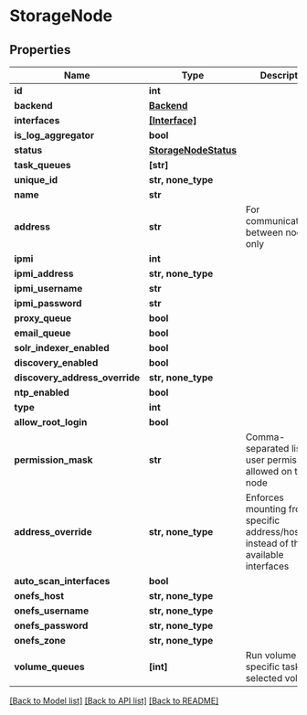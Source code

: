 # StorageNode


## Properties

Name | Type | Description | Notes
------------ | ------------- | ------------- | -------------
**id** | **int** |  | 
**backend** | [**Backend**](Backend.md) |  | 
**interfaces** | [**[Interface]**](Interface.md) |  | [readonly] 
**is_log_aggregator** | **bool** |  | [readonly] 
**status** | [**StorageNodeStatus**](StorageNodeStatus.md) |  | [optional] 
**task_queues** | **[str]** |  | [optional] 
**unique_id** | **str, none_type** |  | [optional] 
**name** | **str** |  | [optional] 
**address** | **str** | For communication between nodes only | [optional] 
**ipmi** | **int** |  | [optional] 
**ipmi_address** | **str, none_type** |  | [optional] 
**ipmi_username** | **str** |  | [optional] 
**ipmi_password** | **str** |  | [optional] 
**proxy_queue** | **bool** |  | [optional] 
**email_queue** | **bool** |  | [optional] 
**solr_indexer_enabled** | **bool** |  | [optional] 
**discovery_enabled** | **bool** |  | [optional] 
**discovery_address_override** | **str, none_type** |  | [optional] 
**ntp_enabled** | **bool** |  | [optional] 
**type** | **int** |  | [optional] 
**allow_root_login** | **bool** |  | [optional] 
**permission_mask** | **str** | Comma-separated list of user permissions allowed on this node | [optional] 
**address_override** | **str, none_type** | Enforces mounting from a specific address/hostname instead of the available interfaces | [optional] 
**auto_scan_interfaces** | **bool** |  | [optional] 
**onefs_host** | **str, none_type** |  | [optional] 
**onefs_username** | **str, none_type** |  | [optional] 
**onefs_password** | **str, none_type** |  | [optional] 
**onefs_zone** | **str, none_type** |  | [optional] 
**volume_queues** | **[int]** | Run volume-specific tasks for selected volumes. | [optional] 

[[Back to Model list]](../#documentation-for-models) [[Back to API list]](../#documentation-for-api-endpoints) [[Back to README]](../)


